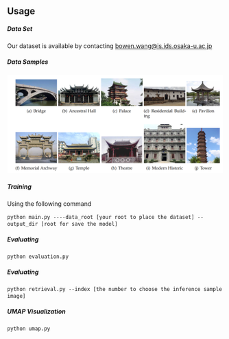 ## Usage

##### Data Set
Our dataset is available by contacting bowen.wang@is.ids.osaka-u.ac.jp 
##### Data Samples
![Samples](images/samples.png)

##### Training
Using the following command
```
python main.py ----data_root [your root to place the dataset] --output_dir [root for save the model]
```

##### Evaluating
```
python evaluation.py 
```

##### Evaluating
```
python retrieval.py --index [the number to choose the inference sample image]
```

##### UMAP Visualization
```
python umap.py 
```

